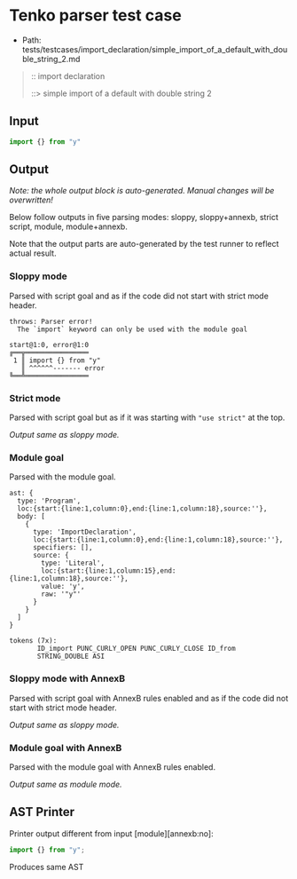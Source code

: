 # Tenko parser test case

- Path: tests/testcases/import_declaration/simple_import_of_a_default_with_double_string_2.md

> :: import declaration
>
> ::> simple import of a default with double string 2

## Input

`````js
import {} from "y"
`````

## Output

_Note: the whole output block is auto-generated. Manual changes will be overwritten!_

Below follow outputs in five parsing modes: sloppy, sloppy+annexb, strict script, module, module+annexb.

Note that the output parts are auto-generated by the test runner to reflect actual result.

### Sloppy mode

Parsed with script goal and as if the code did not start with strict mode header.

`````
throws: Parser error!
  The `import` keyword can only be used with the module goal

start@1:0, error@1:0
╔══╦════════════════
 1 ║ import {} from "y"
   ║ ^^^^^^------- error
╚══╩════════════════

`````

### Strict mode

Parsed with script goal but as if it was starting with `"use strict"` at the top.

_Output same as sloppy mode._

### Module goal

Parsed with the module goal.

`````
ast: {
  type: 'Program',
  loc:{start:{line:1,column:0},end:{line:1,column:18},source:''},
  body: [
    {
      type: 'ImportDeclaration',
      loc:{start:{line:1,column:0},end:{line:1,column:18},source:''},
      specifiers: [],
      source: {
        type: 'Literal',
        loc:{start:{line:1,column:15},end:{line:1,column:18},source:''},
        value: 'y',
        raw: '"y"'
      }
    }
  ]
}

tokens (7x):
       ID_import PUNC_CURLY_OPEN PUNC_CURLY_CLOSE ID_from
       STRING_DOUBLE ASI
`````

### Sloppy mode with AnnexB

Parsed with script goal with AnnexB rules enabled and as if the code did not start with strict mode header.

_Output same as sloppy mode._

### Module goal with AnnexB

Parsed with the module goal with AnnexB rules enabled.

_Output same as module mode._

## AST Printer

Printer output different from input [module][annexb:no]:

````js
import {} from "y";
````

Produces same AST

